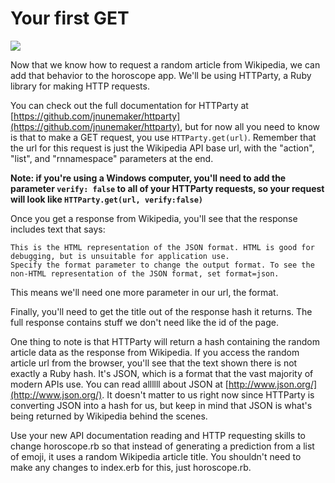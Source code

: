 # Your first GET
![](/assets/get.png)

Now that we know how to request a random article from Wikipedia, we can add that behavior to the horoscope app. We'll be using HTTParty, a Ruby library for making HTTP requests.

You can check out the full documentation for HTTParty at [https://github.com/jnunemaker/httparty](https://github.com/jnunemaker/httparty), but for now all you need to know is that to make a GET request, you use `HTTParty.get(url)`. Remember that the url for this request is just the Wikipedia API base url, with the "action", "list", and "rnnamespace" parameters at the end.

**Note: if you're using a Windows computer,  you'll need to add the parameter `verify: false` to all of your HTTParty requests, so your request will look like `HTTParty.get(url, verify:false)`**

Once you get a response from Wikipedia, you'll see that the response includes text that says:
```
This is the HTML representation of the JSON format. HTML is good for debugging, but is unsuitable for application use.
Specify the format parameter to change the output format. To see the non-HTML representation of the JSON format, set format=json.
```
This means we'll need one more parameter in our url, the format.

Finally, you'll need to get the title out of the response hash it returns. The full response contains stuff we don't need like the id of the page.

One thing to note is that HTTParty will return a hash containing the random article data as the response from Wikipedia. If you access the random article url from the browser, you'll see that the text shown there is not exactly a Ruby hash. It's JSON, which is a format that the vast majority of modern APIs use. You can read allllll about JSON at [http://www.json.org/](http://www.json.org/). It doesn't matter to us right now since HTTParty is converting JSON into a hash for us, but keep in mind that JSON is what's being returned by Wikipedia behind the scenes.

Use your new API documentation reading and HTTP requesting skills to change horoscope.rb so that instead of generating a prediction from a list of emoji, it uses a random Wikipedia article title. You shouldn't need to make any changes to index.erb for this, just horoscope.rb.